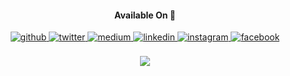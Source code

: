 <!--![Image](https://github.com/rishabh96b/rishabh96b/blob/main/greetings.gif)-->

<div align="center">
  <!-- <h2>Hey there! <img src="https://github.com/ABSphreak/ABSphreak/blob/master/gifs/Hi.gif" width="30px"></h2> -->
   <h4>Available On 💚</h4>
   <a href="https://github.com/rishabh96b" target="_blank">
   <img src=https://img.shields.io/badge/github-%2324292e.svg?&style=for-the-badge&logo=github&logoColor=white alt=github style="margin-bottom: 5px;" />
   </a>
   <a href="https://twitter.com/rishxbhbohra" target="_blank">
   <img src=https://img.shields.io/badge/twitter-%2300acee.svg?&style=for-the-badge&logo=twitter&logoColor=white alt=twitter style="margin-bottom: 5px;" />
   </a>
   <a href="https://medium.com/@rishabh96b" target="_blank">
   <img src=https://img.shields.io/badge/Medium-%2308090A.svg?&style=for-the-badge&logo=Medium&logoColor=white alt=medium style="margin-bottom: 5px;" />
   </a>
   <a href="https://linkedin.com/in/rishabh96b" target="_blank">
   <img src=https://img.shields.io/badge/linkedin-%231E77B5.svg?&style=for-the-badge&logo=linkedin&logoColor=white alt=linkedin style="margin-bottom: 5px;" />
   </a>
   <a href="https://instagram.com/rishabhxbohra" target="_blank">
   <img src=https://img.shields.io/badge/instagram-%23000000.svg?&style=for-the-badge&logo=instagram&logoColor=white alt=instagram style="margin-bottom: 5px;" />
   </a>
   <a href="https://www.facebook.com/rishabh.bohra.98" target="_blank">
   <img src=https://img.shields.io/badge/facebook-%232E87FB.svg?&style=for-the-badge&logo=facebook&logoColor=white alt=facebook style="margin-bottom: 5px;" />
   </a>  
</div>  
</br>
<div align="center">
<img src="https://visitor-badge.laobi.icu/badge?page_id=rishabh96b.profile.id" align="center" />
</div>

<!--
**rishabh96b/rishabh96b** is a ✨ _special_ ✨ repository because its `README.md` (this file) appears on your GitHub profile.

Here are some ideas to get you started:

- 🔭 I’m currently working on ...
- 🌱 I’m currently learning ...
- 👯 I’m looking to collaborate on ...
- 🤔 I’m looking for help with ...
- 💬 Ask me about ...
- 📫 How to reach me: ...
- 😄 Pronouns: ...
- ⚡ Fun fact: ...
-->
<!--
<div align="center">
<h2> Hey there! <img src="https://github.com/ABSphreak/ABSphreak/blob/master/gifs/Hi.gif" width="30px"></h2>
</div>

[![Website Badge](https://img.shields.io/badge/-rishabh.com-3D69C8?style=flat-square&labelColor=3D69C8&logo=Firefox&link=https://storm.substack.com/about)](https://storm.substack.com/about) [![Twitter Badge](https://img.shields.io/badge/-@rishxbhbohra-00acee?style=flat-square&labelColor=00acee&logo=twitter&logoColor=white&link=https://twitter.com/rishxbhbohra)](https://twitter.com/rishxbhbohra) [![Medium Badge](https://img.shields.io/badge/-@rishabh-14c767?style=flat-square&labelColor=14c767&logo=Medium&link=https://medium.com/@rishabh96b)](https://medium.com/@rishabh96b) [![LinkedIn Badge](https://img.shields.io/badge/-@rishabh-0e76a8?style=flat-square&labelColor=0e76a8&logo=LinkedIn&link=https://www.linkedin.com/in/rishabh96b/)](https://www.linkedin.com/in/rishabh96b/) [![Instagram Badge](https://img.shields.io/badge/-@rishabhxbohra-E1306C?style=flat-square&labelColor=E1306C&logo=instagram&logoColor=white&link=https://instagram.com/rishabhxbohra)](https://instagram.com/rishabhxbohra)

![visitors](https://visitor-badge.laobi.icu/badge?page_id=rishabh96b.profile.id)

![Image](https://github.com/rishabh96b/rishabh96b/blob/main/dino.gif)
-->
